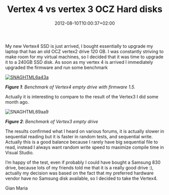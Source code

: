 ﻿---
title: "Vertex 4 vs vertex 3 OCZ Hard disks"
description: ""
date: 2012-08-10T10:00:37+02:00
draft: false
tags: [SSD]
categories: [EverydayLife]
---
My new Vertex4 SSD is just arrived, I bought essentially to upgrade my laptop that has an old OCZ vertex2 drive 120 GB. I was constantly striving to make room for my virtual machines, so I decided that it was time to upgrade it to a 240GB SSD disk. As soon as my vertex 4 is arrived I immediately upgraded the firmware and run some benchmark

[![SNAGHTML6a43a](http://www.codewrecks.com/blog/wp-content/uploads/2012/08/SNAGHTML6a43a_thumb.png "SNAGHTML6a43a")](http://www.codewrecks.com/blog/wp-content/uploads/2012/08/SNAGHTML6a43a.png)

 ***Figure 1***: *Benchmark of Vertex4 empty drive with firmware 1.5.*

Actually it is interesting to compare to the result of the Vertex3 I did some month ago.

![SNAGHTML69aa9](http://www.codewrecks.com/blog/wp-content/uploads/2012/02/SNAGHTML69aa9_thumb.png "SNAGHTML69aa9")

 ***Figure 2***: *Benchmark of Vertex3 empty drive*

The results confirmed what I heard on various forums, it is actually slower in sequential reading but it is faster in random tests, and sequential write. Actually this is a good balance because I rarely have big sequential file to read, instead I always want random write speed to maximize compile time in Visual Studio.

I’m happy of the test, even if probably I could have bought a Samsung 830 drive, because lots of my friends told me that it is a really good drive :), actually my decision was based on the fact that my preferred hardware vendor have no Samsung disk available, so I decided to take the Vertex4.

Gian Maria
